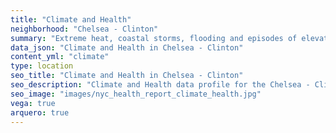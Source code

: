 ```yaml
---
title: "Climate and Health"
neighborhood: "Chelsea - Clinton"
summary: "Extreme heat, coastal storms, flooding and episodes of elevated ozone are climate-related hazards that may increase with climate change and have important public health impacts in New York City. Extreme weather can cause power outages, which also threaten public health. This report provides neighborhood indicators of climate-related hazards, vulnerability and health impacts."
data_json: "Climate and Health in Chelsea - Clinton"
content_yml: "climate"
type: location
seo_title: "Climate and Health in Chelsea - Clinton"
seo_description: "Climate and Health data profile for the Chelsea - Clinton neighborhood of NYC."
seo_image: "images/nyc_health_report_climate_health.jpg"
vega: true
arquero: true
---
```

